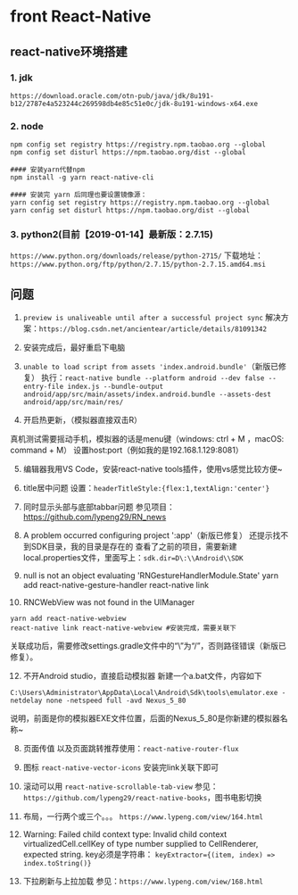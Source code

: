 # front React-Native

## react-native环境搭建
### 1. jdk
`https://download.oracle.com/otn-pub/java/jdk/8u191-b12/2787e4a523244c269598db4e85c51e0c/jdk-8u191-windows-x64.exe`
### 2. node
```
npm config set registry https://registry.npm.taobao.org --global
npm config set disturl https://npm.taobao.org/dist --global

#### 安装yarn代替npm
npm install -g yarn react-native-cli

#### 安装完 yarn 后同理也要设置镜像源：
yarn config set registry https://registry.npm.taobao.org --global
yarn config set disturl https://npm.taobao.org/dist --global
```

### 3. python2(目前【2019-01-14】最新版：2.7.15)
`https://www.python.org/downloads/release/python-2715/`
下载地址：`https://www.python.org/ftp/python/2.7.15/python-2.7.15.amd64.msi`


## 问题

1. `preview is unaliveable until after a successful project sync`
解决方案：`https://blog.csdn.net/ancientear/article/details/81091342`

2. 安装完成后，最好重启下电脑

3. `unable to load script from assets 'index.android.bundle'`（新版已修复）
执行：`react-native bundle --platform android --dev false --entry-file index.js --bundle-output android/app/src/main/assets/index.android.bundle --assets-dest android/app/src/main/res/`

4. 开启热更新，（模拟器直接双击R）

真机测试需要摇动手机，模拟器的话是menu键（windows: ctrl + M ，macOS: command + M）
设置host:port（例如我的是192.168.1.129:8081）

5. 编辑器我用VS Code，安装react-native tools插件，使用vs感觉比较方便~

6. title居中问题
设置：`headerTitleStyle:{flex:1,textAlign:'center'}`

7. 同时显示头部与底部tabbar问题
参见项目：https://github.com/lypeng29/RN_news

9. A problem occurred configuring project ':app'（新版已修复）
还提示找不到SDK目录，我的目录是存在的
查看了之前的项目，需要新建local.properties文件，里面写上：`sdk.dir=D\:\\Android\\SDK`

10. null is not an object evaluating 'RNGestureHandlerModule.State'
yarn add react-native-gesture-handler
react-native link

11. RNCWebView was not found in the UIManager
```
yarn add react-native-webview
react-native link react-native-webview #安装完成，需要关联下
```
关联成功后，需要修改settings.gradle文件中的“\”为“/”，否则路径错误（新版已修复）。

12. 不开Android studio，直接启动模拟器
新建一个a.bat文件，内容如下
```
C:\Users\Administrator\AppData\Local\Android\Sdk\tools\emulator.exe -netdelay none -netspeed full -avd Nexus_5_80
```
说明，前面是你的模拟器EXE文件位置，后面的Nexus_5_80是你新建的模拟器名称~

8. 页面传值
以及页面跳转推荐使用：`react-native-router-flux`

13. 图标 `react-native-vector-icons`
安装完link关联下即可

14. 滚动可以用 `react-native-scrollable-tab-view`
参见：`https://github.com/lypeng29/react-native-books`，图书电影切换

15. 布局，一行两个或三个。。。
`https://www.lypeng.com/view/164.html`

16. Warning: Failed child context type: Invalid child context virtualizedCell.cellKey of type number supplied to CellRenderer, expected string.
key必须是字符串： `keyExtractor={(item, index) => index.toString()}`

17. 下拉刷新与上拉加载
参见：`https://www.lypeng.com/view/168.html`

